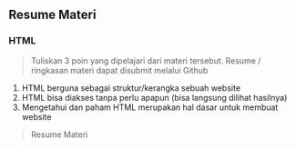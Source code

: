## Resume Materi 
### HTML

> Tuliskan 3 poin yang dipelajari dari materi tersebut. Resume / ringkasan materi dapat disubmit melalui Github
1. HTML berguna sebagai struktur/kerangka sebuah website
2. HTML bisa diakses tanpa perlu apapun (bisa langsung dilihat hasilnya)
3. Mengetahui dan paham HTML merupakan hal dasar untuk membuat website

> Resume Materi